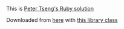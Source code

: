 This is [Peter Tseng's Ruby solution](https://www.reddit.com/r/adventofcode/comments/a9co1u/day_23_part_2_adversarial_input_for_recursive/eco1i3j/)

Downloaded from [here](https://github.com/petertseng/adventofcode-rb-2018/blob/master/23_emergency_teleportation.rb) with [this library class](https://github.com/petertseng/adventofcode-rb-2018/blob/master/lib/priority_queue.rb)
